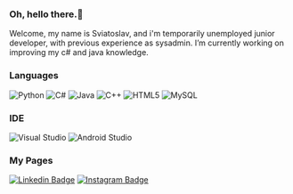 ### Oh, hello there.👋

Welcome, my name is Sviatoslav, and i'm temporarily unemployed junior developer, with previous experience as sysadmin.
I’m currently working on improving my c# and java knowledge.

### Languages

![Python](https://img.shields.io/badge/python-3670A0?style=for-the-badge&logo=python&logoColor=ffdd54)
![C#](https://img.shields.io/badge/c%23-%23239120.svg?style=for-the-badge&logo=csharp&logoColor=white)
![Java](https://img.shields.io/badge/java-%23ED8B00.svg?style=for-the-badge&logo=openjdk&logoColor=white)
![C++](https://img.shields.io/badge/c++-%2300599C.svg?style=for-the-badge&logo=c%2B%2B&logoColor=white)
![HTML5](https://img.shields.io/badge/html5-%23E34F26.svg?style=for-the-badge&logo=html5&logoColor=white)
![MySQL](https://img.shields.io/badge/mysql-4479A1.svg?style=for-the-badge&logo=mysql&logoColor=white)

### IDE

![Visual Studio](https://img.shields.io/badge/Visual%20Studio-5C2D91.svg?style=for-the-badge&logo=visual-studio&logoColor=white)
![Android Studio](https://img.shields.io/badge/android%20studio-346ac1?style=for-the-badge&logo=android%20studio&logoColor=white)

### My Pages

[![Linkedin Badge](https://img.shields.io/badge/-LinkedIn-blue?style=flat-square&logo=Linkedin&logoColor=white&link=https://www.linkedin.com/in/sviatoslav-smola-3522042b6/)](https://www.linkedin.com/in/sviatoslav-smola-3522042b6/)
[![Instagram Badge](https://img.shields.io/badge/-Instagram-e4405f?style=flat-square&logo=Instagram&logoColor=white&link=https://www.instagram.com/svyat.smola/)](https://www.instagram.com/svyat.smola/)
